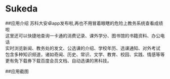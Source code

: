 # Sukeda

##应用介绍
苏科大安卓app发布啦,再也不用冒着眼瞎的危险上教务系统查看成绩啦<br>
这里还可以快捷地查询一卡通的消费记录、课外学分、图书馆的书籍资料、办公电话<br>
实时浏览新闻、教务处的发文、公选课的介绍、学校年历、选课通知、对外考试<br>
包含多种知识频道，诸如奇闻、历史、常识、文学、教育、校园、实践、情感等等<br>
更有免下载券下载百度会员文档、自动选课的黑科技。<br>


##应用截图
